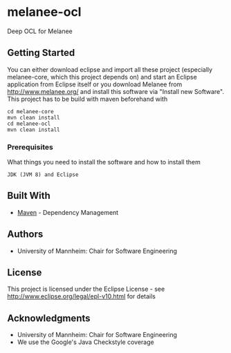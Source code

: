 # melanee-ocl

Deep OCL for Melanee

## Getting Started

You can either download eclipse and import all these project (especially melanee-core, which this project depends on) and start an Eclipse application from Eclipse itself or you download Melanee from http://www.melanee.org/ and install this software via "Install new Software". This project has to be build with maven beforehand with 
```
cd melanee-core
mvn clean install
cd melanee-ocl
mvn clean install
```

### Prerequisites

What things you need to install the software and how to install them

```
JDK (JVM 8) and Eclipse
```

## Built With

* [Maven](https://maven.apache.org/) - Dependency Management


## Authors

 * University of Mannheim: Chair for Software Engineering

## License

This project is licensed under the Eclipse License - see http://www.eclipse.org/legal/epl-v10.html for details

## Acknowledgments

* University of Mannheim: Chair for Software Engineering
* We use the Google's Java Checkstyle coverage

